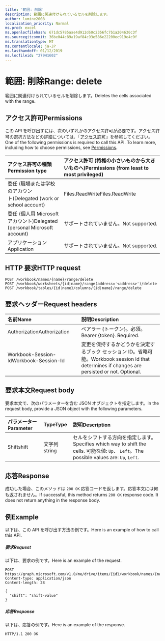 ```yaml
---
title: '範囲: 削除'
description: 範囲に関連付けられているセルを削除します。
author: lumine2008
localization_priority: Normal
ms.prod: excel
ms.openlocfilehash: 671dc5785aae4d912d60c2356fc7b1a204630c3f
ms.sourcegitcommit: 36be044c89a19af84c93e586e22200ec919e4c9f
ms.translationtype: MT
ms.contentlocale: ja-JP
ms.lasthandoff: 01/12/2019
ms.locfileid: "27941602"
---
```

# <a name="range-delete"></a><span data-ttu-id="870c1-103">範囲: 削除</span><span class="sxs-lookup"><span data-stu-id="870c1-103">Range: delete</span></span>

<span data-ttu-id="870c1-104">範囲に関連付けられているセルを削除します。</span><span class="sxs-lookup"><span data-stu-id="870c1-104">Deletes the cells associated with the range.</span></span>
## <a name="permissions"></a><span data-ttu-id="870c1-105">アクセス許可</span><span class="sxs-lookup"><span data-stu-id="870c1-105">Permissions</span></span>
<span data-ttu-id="870c1-p101">この API を呼び出すには、次のいずれかのアクセス許可が必要です。アクセス許可の選択方法などの詳細については、「[アクセス許可](/graph/permissions-reference)」を参照してください。</span><span class="sxs-lookup"><span data-stu-id="870c1-p101">One of the following permissions is required to call this API. To learn more, including how to choose permissions, see [Permissions](/graph/permissions-reference).</span></span>

|<span data-ttu-id="870c1-108">アクセス許可の種類</span><span class="sxs-lookup"><span data-stu-id="870c1-108">Permission type</span></span>      | <span data-ttu-id="870c1-109">アクセス許可 (特権の小さいものから大きいものへ)</span><span class="sxs-lookup"><span data-stu-id="870c1-109">Permissions (from least to most privileged)</span></span>              |
|:--------------------|:---------------------------------------------------------|
|<span data-ttu-id="870c1-110">委任 (職場または学校のアカウント)</span><span class="sxs-lookup"><span data-stu-id="870c1-110">Delegated (work or school account)</span></span> | <span data-ttu-id="870c1-111">Files.ReadWrite</span><span class="sxs-lookup"><span data-stu-id="870c1-111">Files.ReadWrite</span></span>    |
|<span data-ttu-id="870c1-112">委任 (個人用 Microsoft アカウント)</span><span class="sxs-lookup"><span data-stu-id="870c1-112">Delegated (personal Microsoft account)</span></span> | <span data-ttu-id="870c1-113">サポートされていません。</span><span class="sxs-lookup"><span data-stu-id="870c1-113">Not supported.</span></span>    |
|<span data-ttu-id="870c1-114">アプリケーション</span><span class="sxs-lookup"><span data-stu-id="870c1-114">Application</span></span> | <span data-ttu-id="870c1-115">サポートされていません。</span><span class="sxs-lookup"><span data-stu-id="870c1-115">Not supported.</span></span> |

## <a name="http-request"></a><span data-ttu-id="870c1-116">HTTP 要求</span><span class="sxs-lookup"><span data-stu-id="870c1-116">HTTP request</span></span>
<!-- { "blockType": "ignored" } -->
```http
POST /workbook/names/{name}/range/delete
POST /workbook/worksheets/{id|name}/range(address='<address>')/delete
POST /workbook/tables/{id|name}/columns/{id|name}/range/delete

```
## <a name="request-headers"></a><span data-ttu-id="870c1-117">要求ヘッダー</span><span class="sxs-lookup"><span data-stu-id="870c1-117">Request headers</span></span>
| <span data-ttu-id="870c1-118">名前</span><span class="sxs-lookup"><span data-stu-id="870c1-118">Name</span></span>       | <span data-ttu-id="870c1-119">説明</span><span class="sxs-lookup"><span data-stu-id="870c1-119">Description</span></span>|
|:---------------|:----------|
| <span data-ttu-id="870c1-120">Authorization</span><span class="sxs-lookup"><span data-stu-id="870c1-120">Authorization</span></span>  | <span data-ttu-id="870c1-p102">ベアラー {トークン}。必須。</span><span class="sxs-lookup"><span data-stu-id="870c1-p102">Bearer {token}. Required.</span></span> |
| <span data-ttu-id="870c1-123">Workbook-Session-Id</span><span class="sxs-lookup"><span data-stu-id="870c1-123">Workbook-Session-Id</span></span>  | <span data-ttu-id="870c1-p103">変更を保持するかどうかを決定するブック セッション ID。省略可能。</span><span class="sxs-lookup"><span data-stu-id="870c1-p103">Workbook session Id that determines if changes are persisted or not. Optional.</span></span>|

## <a name="request-body"></a><span data-ttu-id="870c1-126">要求本文</span><span class="sxs-lookup"><span data-stu-id="870c1-126">Request body</span></span>
<span data-ttu-id="870c1-127">要求本文で、次のパラメーターを含む JSON オブジェクトを指定します。</span><span class="sxs-lookup"><span data-stu-id="870c1-127">In the request body, provide a JSON object with the following parameters.</span></span>

| <span data-ttu-id="870c1-128">パラメーター</span><span class="sxs-lookup"><span data-stu-id="870c1-128">Parameter</span></span>    | <span data-ttu-id="870c1-129">Type</span><span class="sxs-lookup"><span data-stu-id="870c1-129">Type</span></span>   |<span data-ttu-id="870c1-130">説明</span><span class="sxs-lookup"><span data-stu-id="870c1-130">Description</span></span>|
|:---------------|:--------|:----------|
|<span data-ttu-id="870c1-131"><legacyBold>Shift</legacyBold></span><span class="sxs-lookup"><span data-stu-id="870c1-131">shift</span></span>|<span data-ttu-id="870c1-132">文字列</span><span class="sxs-lookup"><span data-stu-id="870c1-132">string</span></span>|<span data-ttu-id="870c1-133">セルをシフトする方向を指定します。</span><span class="sxs-lookup"><span data-stu-id="870c1-133">Specifies which way to shift the cells.</span></span>  <span data-ttu-id="870c1-134">可能な値: `Up`、 `Left`。</span><span class="sxs-lookup"><span data-stu-id="870c1-134">The possible values are: `Up`, `Left`.</span></span>|

## <a name="response"></a><span data-ttu-id="870c1-135">応答</span><span class="sxs-lookup"><span data-stu-id="870c1-135">Response</span></span>

<span data-ttu-id="870c1-p105">成功した場合、このメソッドは `200 OK` 応答コードを返します。応答本文には何も返されません。</span><span class="sxs-lookup"><span data-stu-id="870c1-p105">If successful, this method returns `200 OK` response code. It does not return anything in the response body.</span></span>

## <a name="example"></a><span data-ttu-id="870c1-138">例</span><span class="sxs-lookup"><span data-stu-id="870c1-138">Example</span></span>
<span data-ttu-id="870c1-139">以下は、この API を呼び出す方法の例です。</span><span class="sxs-lookup"><span data-stu-id="870c1-139">Here is an example of how to call this API.</span></span>
##### <a name="request"></a><span data-ttu-id="870c1-140">要求</span><span class="sxs-lookup"><span data-stu-id="870c1-140">Request</span></span>
<span data-ttu-id="870c1-141">以下は、要求の例です。</span><span class="sxs-lookup"><span data-stu-id="870c1-141">Here is an example of the request.</span></span>
<!-- {
  "blockType": "request",
  "name": "range_delete"
}-->
```http
POST https://graph.microsoft.com/v1.0/me/drive/items/{id}/workbook/names/{name}/range/delete
Content-type: application/json
Content-length: 28

{
  "shift": "shift-value"
}
```

##### <a name="response"></a><span data-ttu-id="870c1-142">応答</span><span class="sxs-lookup"><span data-stu-id="870c1-142">Response</span></span>
<span data-ttu-id="870c1-143">以下は、応答の例です。</span><span class="sxs-lookup"><span data-stu-id="870c1-143">Here is an example of the response.</span></span> 
<!-- {
  "blockType": "response",
  "truncated": true
} -->
```http
HTTP/1.1 200 OK
```

<!-- uuid: 8fcb5dbc-d5aa-4681-8e31-b001d5168d79
2015-10-25 14:57:30 UTC -->
<!-- {
  "type": "#page.annotation",
  "description": "Range: delete",
  "keywords": "",
  "section": "documentation",
  "tocPath": ""
}-->
